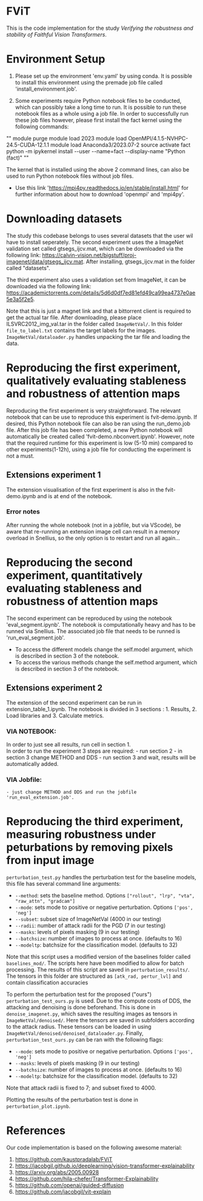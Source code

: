 # FViT 
This is the code implementation for the study *Verifying the robustness and stability of Faithful Vision
Transformers*.

# Environment Setup
1. Please set up the environment 'env.yaml' by using conda. It is possible to install this environment using the premade job file called 'install_environment.job'.

2. Some experiments require Python notebook files to be conducted, which can possibly take a long time to run. It is possible to run these notebook files as a whole using a job file. In order to successfully run these job files however, please first install the fact kernel using the following commands:

""
module purge
module load 2023
module load OpenMPI/4.1.5-NVHPC-24.5-CUDA-12.1.1
module load Anaconda3/2023.07-2
source activate fact
python -m ipykernel install --user --name=fact --display-name "Python (fact)"
""

The kernel that is installed using the above 2 command lines, can also be used to run Python notebook files without job files. 


- Use this link 'https://mpi4py.readthedocs.io/en/stable/install.html' for further information about how to download 'openmpi' and 'mpi4py'.

# Downloading datasets
The study this codebase belongs to uses several datasets that the user wil have to install seperately. The second experiment uses the a ImageNet validation set called gtsegs_ijcv.mat, which can be downloaded via the following link: https://calvin-vision.net/bigstuff/proj-imagenet/data/gtsegs_ijcv.mat. After installing, gtsegs_ijcv.mat in the folder called "datasets".

The third experiment also uses a validation set from ImageNet, it can be downloaded via the following link: 
https://academictorrents.com/details/5d6d0df7ed81efd49ca99ea4737e0ae5e3a5f2e5.

Note that this is just a magnet link and that a bittorrent client is required to get the actual tar file. After downloading, please place ILSVRC2012_img_val.tar in the folder called `ImageNetVal/`. In this folder `file_to_label.txt` contains the target labels for the images. `ImageNetVal/dataloader.py` handles unpacking the tar file and loading the data.

# Reproducing the first experiment, qualitatively evaluating stableness and robustness of attention maps
Reproducing the first experiment is very straightforward. The relevant notebook that can be use to reproduce this experiment is fvit-demo.ipynb. If desired, this Python notebook file can also be ran using the run_demo.job file. After this job file has been completed, a new Python notebook will automatically be created called 'fvit-demo.nbconvert.ipynb'. However, note that the required runtime for this experiment is low (5-10 min) compared to other experiments(1-12h), using a job file for conducting the experiment is not a must. 

## Extensions experiment 1
The extension visualisation of the first experiment is also in the fvit-demo.ipynb and is at end of the notebook. 
### Error notes
After running the whole notebook (not in a jobfile, but via VScode), be aware that re-running an extension image cell can result in a memory overload in Snellius, so the only option is to restart and run all again...

# Reproducing the second experiment, quantitatively evaluating stableness and robustness of attention maps
The second experiment can be reproduced by using the notebook 'eval_segment.ipynb'. The notebook is computationally heavy and has to be runned via Snellius. The associated job file that needs to be runned is 'run_eval_segment.job'.
- To access the different models change the self.model argument, which is described in section 3 of the notebook.
- To access the various methods change the self.method argument, which is described in section 3 of the notebook.

## Extensions experiment 2
The extension of the second experiment can be run in extension_table_1.ipynb. The notebook is divided in 3 sections : 1. Results, 2. Load libraries and 3. Calculate metrics.
### VIA NOTEBOOK:
In order to just see all results, run cell in section 1.  
In order to run the experiment 3 steps are required:
    - run section 2
    - in section 3 change METHOD and DDS
    - run section 3 and wait, results will be automatically added.
### VIA Jobfile:
    - just change METHOD and DDS and run the jobfile 'run_eval_extension.job'.

# Reproducing the third experiment, measuring robustness under peturbations by removing pixels from input image

`perturbation_test.py` handles the perturbation test for the baseline models, this file has several command line arguments:
* `--method`: sets the baseline method. Options `["rollout", "lrp", "vta", "raw_attn", "gradcam"]`
* `--mode`: sets mode to positive or negative perturbation. Options `['pos', 'neg']`
* `--subset`: subset size of ImageNetVal (4000 in our testing)
* `--radii`: number of attack radii for the PGD (7 in our testing)
* `--masks`: levels of pixels masking (9 in our testing)
* `--batchsize`: number of images to process at once. (defaults to 16)
* `--modeltp`: batchsize for the classification model. (defaults to 32)

Note that this script uses a modified version of the baselines folder called `baselines_mod/`. The scripts here have been modified to allow for batch processing. The results of this script are saved in `perturbation_results/`. The tensors in this folder are structured as `[atk_rad, pertur_lvl]` and contain classification accuracies

To perform the perturbation test for the proposed ("ours") `perturbation_test_ours.py` is used. Due to the compute costs of DDS, the attacking and denoising is done beforehand. This is done in `denoise_imagenet.py`, which saves the resulting images as tensors in `ImageNetVal/denoised/`. Here the tensors are saved in subfolders according to the attack radius. These tensors can be loaded in using `ImageNetVal/denoised/denoised_dataloader.py`. Finally, `perturbation_test_ours.py` can be ran with the following flags:
* `--mode`: sets mode to positive or negative perturbation. Options `['pos', 'neg']`
* `--masks`: levels of pixels masking (9 in our testing)
* `--batchsize`: number of images to process at once. (defaults to 16)
* `--modeltp`: batchsize for the classification model. (defaults to 32)

Note that attack radii is fixed to 7; and subset fixed to 4000.

Plotting the results of the perturbation test is done in `perturbation_plot.ipynb`.


# References

Our code implementation is based on the following awesome material:

1. https://github.com/kaustpradalab/FViT
2. https://jacobgil.github.io/deeplearning/vision-transformer-explainability
3. https://arxiv.org/abs/2005.00928
4. https://github.com/hila-chefer/Transformer-Explainability
5. https://github.com/openai/guided-diffusion
6. https://github.com/jacobgil/vit-explain
